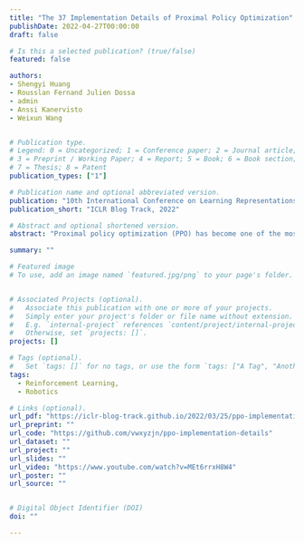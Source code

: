 ```yaml
---
title: "The 37 Implementation Details of Proximal Policy Optimization"
publishDate: 2022-04-27T00:00:00
draft: false

# Is this a selected publication? (true/false)
featured: false

authors:
- Shengyi Huang
- Rousslan Fernand Julien Dossa
- admin
- Anssi Kanervisto
- Weixun Wang


# Publication type.
# Legend: 0 = Uncategorized; 1 = Conference paper; 2 = Journal article;
# 3 = Preprint / Working Paper; 4 = Report; 5 = Book; 6 = Book section;
# 7 = Thesis; 8 = Patent
publication_types: ["1"]

# Publication name and optional abbreviated version.
publication: "10th International Conference on Learning Representations"
publication_short: "ICLR Blog Track, 2022"

# Abstract and optional shortened version.
abstract: "Proximal policy optimization (PPO) has become one of the most popular deep reinforcement learning (DRL) algorithms. Yet, reproducing the PPO's results has been challenging in the community.  While recent works conducted ablation studies to provide insight on PPO's implementation details, these works are not structured as tutorials and only focus on details concerning robotics tasks. As a result, reproducing PPO from scratch can become a daunting experience. Instead of introducing additional improvements, or doing further ablation studies, this blog post takes a step back and focuses on delivering a thorough reproduction of PPO in all accounts, as well as aggregating, documenting, and cataloging its most salient implementation details. This blog post also points out software engineering challenges in PPO and further efficiency improvement via the accelerated vectorized environments. With these, we believe this blog post will help people understand PPO faster and better, facilitating customization and research upon this versatile RL algorithm."

summary: ""

# Featured image
# To use, add an image named `featured.jpg/png` to your page's folder.


# Associated Projects (optional).
#   Associate this publication with one or more of your projects.
#   Simply enter your project's folder or file name without extension.
#   E.g. `internal-project` references `content/project/internal-project/index.md`.
#   Otherwise, set `projects: []`.
projects: []

# Tags (optional).
#   Set `tags: []` for no tags, or use the form `tags: ["A Tag", "Another Tag"]` for one or more tags.
tags:
  - Reinforcement Learning,
  - Robotics

# Links (optional).
url_pdf: "https://iclr-blog-track.github.io/2022/03/25/ppo-implementation-details/"
url_preprint: ""
url_code: "https://github.com/vwxyzjn/ppo-implementation-details"
url_dataset: ""
url_project: ""
url_slides: ""
url_video: "https://www.youtube.com/watch?v=MEt6rrxH8W4"
url_poster: ""
url_source: ""


# Digital Object Identifier (DOI)
doi: ""

---
```

